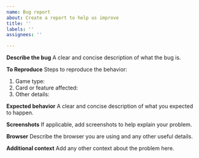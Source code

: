```yaml
---
name: Bug report
about: Create a report to help us improve
title: ''
labels: ''
assignees: ''

---
```


**Describe the bug**
A clear and concise description of what the bug is.

**To Reproduce**
Steps to reproduce the behavior:
1. Game type: 
2. Card or feature affected: 
3. Other details: 

**Expected behavior**
A clear and concise description of what you expected to happen.

**Screenshots**
If applicable, add screenshots to help explain your problem.

**Browser**
Describe the browser you are using and any other useful details.

**Additional context**
Add any other context about the problem here.
